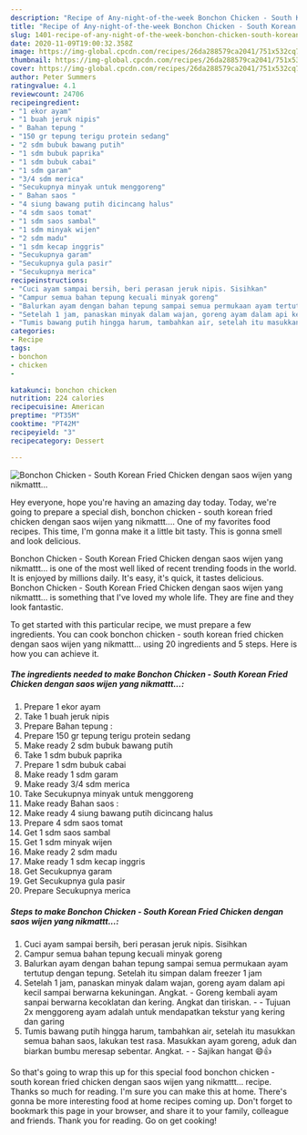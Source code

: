 ```yaml
---
description: "Recipe of Any-night-of-the-week Bonchon Chicken - South Korean Fried Chicken dengan saos wijen yang nikmattt..."
title: "Recipe of Any-night-of-the-week Bonchon Chicken - South Korean Fried Chicken dengan saos wijen yang nikmattt..."
slug: 1401-recipe-of-any-night-of-the-week-bonchon-chicken-south-korean-fried-chicken-dengan-saos-wijen-yang-nikmattt
date: 2020-11-09T19:00:32.358Z
image: https://img-global.cpcdn.com/recipes/26da288579ca2041/751x532cq70/bonchon-chicken-south-korean-fried-chicken-dengan-saos-wijen-yang-nikmattt-foto-resep-utama.jpg
thumbnail: https://img-global.cpcdn.com/recipes/26da288579ca2041/751x532cq70/bonchon-chicken-south-korean-fried-chicken-dengan-saos-wijen-yang-nikmattt-foto-resep-utama.jpg
cover: https://img-global.cpcdn.com/recipes/26da288579ca2041/751x532cq70/bonchon-chicken-south-korean-fried-chicken-dengan-saos-wijen-yang-nikmattt-foto-resep-utama.jpg
author: Peter Summers
ratingvalue: 4.1
reviewcount: 24706
recipeingredient:
- "1 ekor ayam"
- "1 buah jeruk nipis"
- " Bahan tepung "
- "150 gr tepung terigu protein sedang"
- "2 sdm bubuk bawang putih"
- "1 sdm bubuk paprika"
- "1 sdm bubuk cabai"
- "1 sdm garam"
- "3/4 sdm merica"
- "Secukupnya minyak untuk menggoreng"
- " Bahan saos "
- "4 siung bawang putih dicincang halus"
- "4 sdm saos tomat"
- "1 sdm saos sambal"
- "1 sdm minyak wijen"
- "2 sdm madu"
- "1 sdm kecap inggris"
- "Secukupnya garam"
- "Secukupnya gula pasir"
- "Secukupnya merica"
recipeinstructions:
- "Cuci ayam sampai bersih, beri perasan jeruk nipis. Sisihkan"
- "Campur semua bahan tepung kecuali minyak goreng"
- "Balurkan ayam dengan bahan tepung sampai semua permukaan ayam tertutup dengan tepung. Setelah itu simpan dalam freezer 1 jam"
- "Setelah 1 jam, panaskan minyak dalam wajan, goreng ayam dalam api kecil sampai berwarna kekuningan. Angkat. Goreng kembali ayam sanpai berwarna kecoklatan dan kering. Angkat dan tiriskan.  Tujuan 2x menggoreng ayam adalah untuk mendapatkan tekstur yang kering dan garing"
- "Tumis bawang putih hingga harum, tambahkan air, setelah itu masukkan semua bahan saos, lakukan test rasa. Masukkan ayam goreng, aduk dan biarkan bumbu meresap sebentar. Angkat.  Sajikan hangat 😄👍"
categories:
- Recipe
tags:
- bonchon
- chicken
- 

katakunci: bonchon chicken  
nutrition: 224 calories
recipecuisine: American
preptime: "PT35M"
cooktime: "PT42M"
recipeyield: "3"
recipecategory: Dessert

---
```



![Bonchon Chicken - South Korean Fried Chicken dengan saos wijen yang nikmattt...](https://img-global.cpcdn.com/recipes/26da288579ca2041/751x532cq70/bonchon-chicken-south-korean-fried-chicken-dengan-saos-wijen-yang-nikmattt-foto-resep-utama.jpg)

Hey everyone, hope you're having an amazing day today. Today, we're going to prepare a special dish, bonchon chicken - south korean fried chicken dengan saos wijen yang nikmattt.... One of my favorites food recipes. This time, I'm gonna make it a little bit tasty. This is gonna smell and look delicious.

Bonchon Chicken - South Korean Fried Chicken dengan saos wijen yang nikmattt... is one of the most well liked of recent trending foods in the world. It is enjoyed by millions daily. It's easy, it's quick, it tastes delicious. Bonchon Chicken - South Korean Fried Chicken dengan saos wijen yang nikmattt... is something that I've loved my whole life. They are fine and they look fantastic.




To get started with this particular recipe, we must prepare a few ingredients. You can cook bonchon chicken - south korean fried chicken dengan saos wijen yang nikmattt... using 20 ingredients and 5 steps. Here is how you can achieve it.

<!--inarticleads1-->

##### The ingredients needed to make Bonchon Chicken - South Korean Fried Chicken dengan saos wijen yang nikmattt...:

1. Prepare 1 ekor ayam
1. Take 1 buah jeruk nipis
1. Prepare  Bahan tepung :
1. Prepare 150 gr tepung terigu protein sedang
1. Make ready 2 sdm bubuk bawang putih
1. Take 1 sdm bubuk paprika
1. Prepare 1 sdm bubuk cabai
1. Make ready 1 sdm garam
1. Make ready 3/4 sdm merica
1. Take Secukupnya minyak untuk menggoreng
1. Make ready  Bahan saos :
1. Make ready 4 siung bawang putih dicincang halus
1. Prepare 4 sdm saos tomat
1. Get 1 sdm saos sambal
1. Get 1 sdm minyak wijen
1. Make ready 2 sdm madu
1. Make ready 1 sdm kecap inggris
1. Get Secukupnya garam
1. Get Secukupnya gula pasir
1. Prepare Secukupnya merica




<!--inarticleads2-->

##### Steps to make Bonchon Chicken - South Korean Fried Chicken dengan saos wijen yang nikmattt...:

1. Cuci ayam sampai bersih, beri perasan jeruk nipis. Sisihkan
1. Campur semua bahan tepung kecuali minyak goreng
1. Balurkan ayam dengan bahan tepung sampai semua permukaan ayam tertutup dengan tepung. Setelah itu simpan dalam freezer 1 jam
1. Setelah 1 jam, panaskan minyak dalam wajan, goreng ayam dalam api kecil sampai berwarna kekuningan. Angkat. - Goreng kembali ayam sanpai berwarna kecoklatan dan kering. Angkat dan tiriskan. -  - Tujuan 2x menggoreng ayam adalah untuk mendapatkan tekstur yang kering dan garing
1. Tumis bawang putih hingga harum, tambahkan air, setelah itu masukkan semua bahan saos, lakukan test rasa. Masukkan ayam goreng, aduk dan biarkan bumbu meresap sebentar. Angkat. -  - Sajikan hangat 😄👍




So that's going to wrap this up for this special food bonchon chicken - south korean fried chicken dengan saos wijen yang nikmattt... recipe. Thanks so much for reading. I'm sure you can make this at home. There's gonna be more interesting food at home recipes coming up. Don't forget to bookmark this page in your browser, and share it to your family, colleague and friends. Thank you for reading. Go on get cooking!
